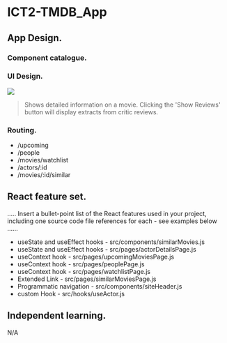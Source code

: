 # ICT2-TMDB_App


## App Design.

### Component catalogue.


### UI Design.


![][view]
>Shows detailed information on a movie. Clicking the 'Show Reviews' button will display extracts from critic reviews.

### Routing.
+ /upcoming
+ /people
+ /movies/watchlist
+ /actors/:id
+ /movies/:id/similar

## React feature set.

..... Insert a bullet-point list of the React features used in your project, including one source code file references for each - see examples below ......

+ useState and useEffect hooks - src/components/similarMovies.js
+ useState and useEffect hooks - src/pages/actorDetailsPage.js
+ useContext hook - src/pages/upcomingMoviesPage.js
+ useContext hook - src/pages/peoplePage.js
+ useContext hook - src/pages/watchlistPage.js
+ Extended Link - src/pages/similarMoviesPage.js
+ Programmatic navigation - src/components/siteHeader.js
+ custom Hook - src/hooks/useActor.js


## Independent learning.

N/A

[model]: ./data.jpg
[view]: ./view.png
[stories]: ./storybook.png
